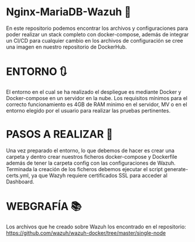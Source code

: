 # Nginx-MariaDB-Wazuh 🤖
En este repositorio podemos encontrar los archivos y configuraciones para poder realizar un stack completo con docker-compose, además de integrar un CI/CD para cualquier cambio en los archivos de configuración se cree una imagen en nuestro repositorio de DockerHub.

# ENTORNO 🔃
El entorno en el cual se ha realizado el despliegue es mediante Docker y Docker-compose en un servidor en la nube. Los requisitos mínimos para el correcto funcionamiento es 4GB de RAM  minimo en el servidor, MV o en el entorno elegido por el usuario para realizar las pruebas pertinentes.

# PASOS A REALIZAR 👣
Una vez preparado el entorno, lo que debemos de hacer es crear una carpeta y dentro crear nuestros ficheros docker-compose y Dockerfile además de tener la carpeta config con las configuraciones de Wazuh.
Terminada la creación de los ficheros debemos ejecutar el script generate-certs.yml, ya que Wazyh requiere certificados SSL para acceder al Dashboard.

# WEBGRAFÍA 📚
Los archivos que he creado sobre Wazuh los encontrado en el repositorio: https://github.com/wazuh/wazuh-docker/tree/master/single-node 
